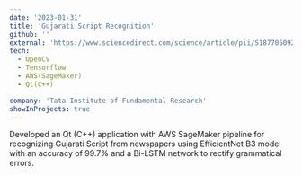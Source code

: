```yaml
---
date: '2023-01-31'
title: 'Gujarati Script Recognition'
github: ''
external: 'https://www.sciencedirect.com/science/article/pii/S1877050923002041'
tech:
  - OpenCV
  - Tensorflow
  - AWS(SageMaker)
  - Qt(C++)

company: 'Tata Institute of Fundamental Research'
showInProjects: true
---
```


Developed an Qt (C++) application with AWS SageMaker pipeline for recognizing Gujarati Script from newspapers using EfficientNet B3 model with an accuracy of 99.7% and a Bi-LSTM network to rectify grammatical errors.
